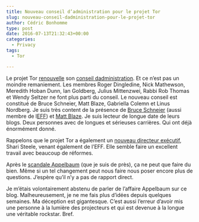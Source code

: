 ```yaml
---
title: Nouveau conseil d’administration pour le projet Tor
slug: nouveau-conseil-dadministration-pour-le-projet-tor
author: Cédric Bonhomme
type: post
date: 2016-07-13T21:32:43+00:00
categories:
  - Privacy
tags:
  - Tor

---
```

Le projet Tor [renouvelle][1] son [conseil dadministration][2]. Et ce n’est pas un moindre remaniement. Les membres Roger Dingledine, Nick Mathewson, Meredith Hoban Dunn, Ian Goldberg, Julius Mittenzwei, Rabbi Rob Thomas et Wendy Seltzer ne font plus parti du conseil. Le nouveau conseil est constitué de Bruce Schneier, Matt Blaze, Gabriella Colemn et Linus Nordberg. Je suis très content de la présence de [Bruce Schneier][3] (aussi membre de l[EFF][4]) et [Matt Blaze][5]. Je suis lecteur de longue date de leurs blogs. Deux personnes avec de longues et sérieuses carrières. Qui ont déjà énormément donné.

Rappelons que le projet Tor a également un [nouveau directeur exécutif][6], Shari Steele, venant également de l’EFF. Elle semble faire un excellent travail avec beaucoup de réformes.

Après le [scandale Appelbaum][7] (que je suis de près), ça ne peut que faire du bien. Même si un tel changement peut nous faire nous poser encore plus de questions. J’espère qu’il n’y a pas de rapport direct.

Je m’étais volontairement abstenu de parler de l’affaire Appelbaum sur ce blog. Malheureusement, je ne me fais plus d’idées depuis quelques semaines. Ma déception est gigantesque. C’est aussi l’erreur d’avoir mis une personne à la lumière des projecteurs et qui est devenue à la longue une véritable rockstar. Bref.

 [1]: http://www.nytimes.com/2016/07/14/technology/tor-project-a-digital-privacy-group-reboots-with-new-board.html
 [2]: https://blog.torproject.org/blog/tor-project-elects-new-board%C2%A0-directors
 [3]: https://www.schneier.com
 [4]: https://www.eff.org
 [5]: http://www.crypto.com/blog
 [6]: https://blog.torproject.org/blog/greetings-tors-new-executive-director
 [7]: https://blog.torproject.org/blog/statement